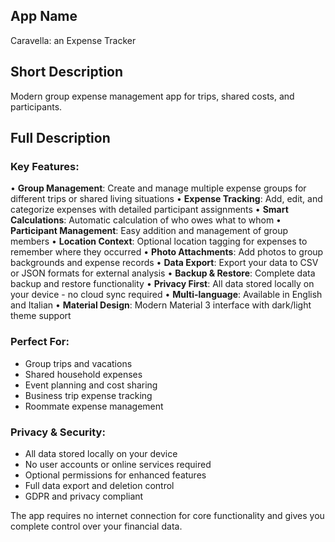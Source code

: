 ## App Name
Caravella: an Expense Tracker

## Short Description
Modern group expense management app for trips, shared costs, and participants.

## Full Description

### Key Features:
• **Group Management**: Create and manage multiple expense groups for different trips or shared living situations
• **Expense Tracking**: Add, edit, and categorize expenses with detailed participant assignments
• **Smart Calculations**: Automatic calculation of who owes what to whom
• **Participant Management**: Easy addition and management of group members
• **Location Context**: Optional location tagging for expenses to remember where they occurred
• **Photo Attachments**: Add photos to group backgrounds and expense records
• **Data Export**: Export your data to CSV or JSON formats for external analysis
• **Backup & Restore**: Complete data backup and restore functionality
• **Privacy First**: All data stored locally on your device - no cloud sync required
• **Multi-language**: Available in English and Italian
• **Material Design**: Modern Material 3 interface with dark/light theme support

### Perfect For:
- Group trips and vacations
- Shared household expenses
- Event planning and cost sharing
- Business trip expense tracking
- Roommate expense management

### Privacy & Security:
- All data stored locally on your device
- No user accounts or online services required
- Optional permissions for enhanced features
- Full data export and deletion control
- GDPR and privacy compliant

The app requires no internet connection for core functionality and gives you complete control over your financial data.